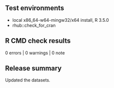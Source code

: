 ## Test environments
* local x86_64-w64-mingw32/x64 install, R 3.5.0
* rhub::check_for_cran

## R CMD check results

0 errors | 0 warnings | 0 note

## Release summary

Updated the datasets.

